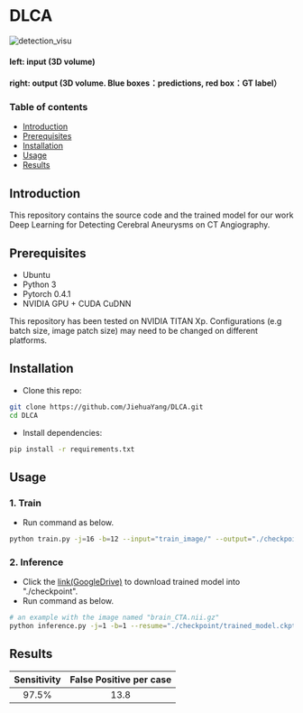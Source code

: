 # DLCA
![detection_visu](visu.gif)
#### left: input (3D volume)
#### right: output (3D volume. Blue boxes：predictions, red box：GT label）

### Table of contents

  - [Introduction](#introduction)
  - [Prerequisites](#prerequisites)
  - [Installation](#installation)
  - [Usage](#usage)
  - [Results](#results)


## Introduction

This repository contains the source code and the trained model for our work Deep Learning for Detecting Cerebral Aneurysms on CT Angiography.

## Prerequisites
- Ubuntu
- Python 3
- Pytorch 0.4.1
- NVIDIA GPU + CUDA CuDNN

This repository has been tested on NVIDIA TITAN Xp. Configurations (e.g batch size, image patch size) may need to be changed on different platforms.

## Installation
* Clone this repo:
```bash
git clone https://github.com/JiehuaYang/DLCA.git
cd DLCA
```
* Install dependencies:
```bash
pip install -r requirements.txt
```

## Usage
### 1. Train 
* Run command as below.
```bash
python train.py -j=16 -b=12 --input="train_image/" --output="./checkpoint/"
```
### 2. Inference 
* Click the [link(GoogleDrive)](https://drive.google.com/drive/folders/138_EpuZaMB0sS_dVmO0ux6_07sFfwRKZ?usp=sharing) to download trained model into "./checkpoint".
* Run command as below.
```bash
# an example with the image named "brain_CTA.nii.gz"
python inference.py -j=1 -b=1 --resume="./checkpoint/trained_model.ckpt" --input="./test_image/brain_CTA" --output="./prediction/brain_CTA"
```


## Results

| Sensitivity | False Positive per case |
|:-------------:|:-------------:|
| 97.5% | 13.8| 

